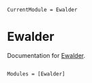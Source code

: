 ```@meta
CurrentModule = Ewalder
```

# Ewalder

Documentation for [Ewalder](https://github.com/kbarros/Ewalder.jl).

```@index
```

```@autodocs
Modules = [Ewalder]
```
